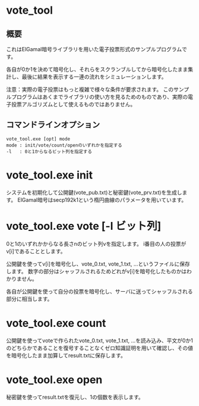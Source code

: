 
# **vote_tool**

## 概要

これはElGamal暗号ライブラリを用いた電子投票形式のサンプルプログラムです。

各自が0か1を決めて暗号化し、それらをスクランブルしてから暗号化したまま集計し、最後に結果を表示する一連の流れをシミュレーションします。

注意：実際の電子投票はもっと複雑で様々な条件が要求されます。
このサンプルプログラムはあくまでライブラリの使い方を見るためのものであり、実際の電子投票アルゴリズムとして使えるものではありません。

## コマンドラインオプション

    vote_tool.exe [opt] mode
    mode : init/vote/count/openのいずれかを指定する
    -l   : 0と1からなるビット列を指定する

# vote_tool.exe init
システムを初期化して公開鍵(vote_pub.txt)と秘密鍵(vote_prv.txt)を生成します。
ElGamal暗号はsecp192k1という楕円曲線のパラメータを用いています。

# vote_tool.exe vote [-l ビット列]
0と1のいずれかからなる長さnのビット列vを指定します。
i番目の人の投票がv[i]であることとします。

公開鍵を使ってv[i]を暗号化し、vote_0.txt, vote_1.txt, ...というファイルに保存します。
数字の部分はシャッフルされるためどれがv[i]を暗号化したものかはわかりません。

各自が公開鍵を使って自分の投票を暗号化し、サーバに送ってシャッフルされる部分に相当します。

# vote_tool.exe count
公開鍵を使ってvoteで作られたvote_0.txt, vote_1.txt, ...を読み込み、平文が0か1のどちらかであることを復号することなくゼロ知識証明を用いて確認し、その値を暗号化したまま加算してresult.txtに保存します。

# vote_tool.exe open
秘密鍵を使ってresult.txtを復元し、1の個数を表示します。
